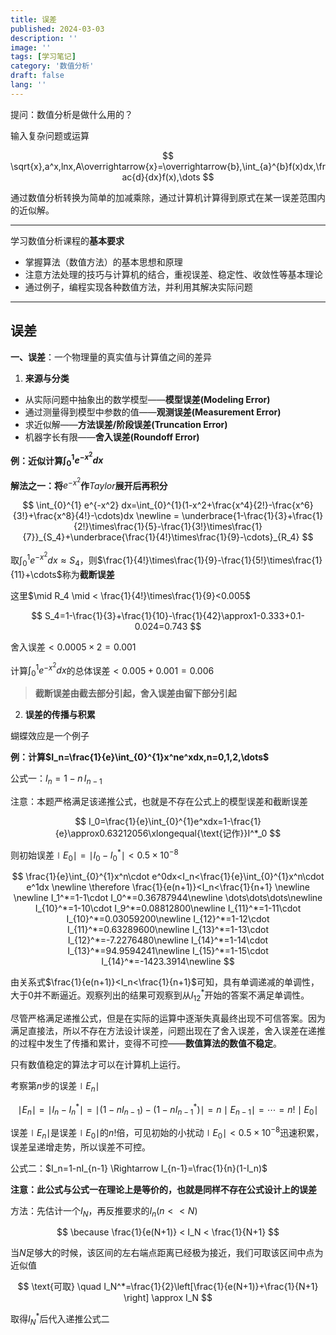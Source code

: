 ```yaml
---
title: 误差
published: 2024-03-03
description: ''
image: ''
tags: [学习笔记]
category: '数值分析'
draft: false 
lang: ''
---
```


提问：数值分析是做什么用的？

输入复杂问题或运算

$$
\sqrt{x},a^x,lnx,A\overrightarrow{x}=\overrightarrow{b},\int_{a}^{b}f(x)dx,\frac{d}{dx}f(x),\dots
$$

通过数值分析转换为简单的加减乘除，通过计算机计算得到原式在某一误差范围内的近似解。

---

学习数值分析课程的**基本要求**

* 掌握算法（数值方法）的基本思想和原理
* 注意方法处理的技巧与计算机的结合，重视误差、稳定性、收敛性等基本理论
* 通过例子，编程实现各种数值方法，并利用其解决实际问题

---

## **误差**

**一、误差**：一个物理量的真实值与计算值之间的差异

1. **来源与分类**

* 从实际问题中抽象出的数学模型——**模型误差(Modeling Error)**
* 通过测量得到模型中参数的值——**观测误差(Measurement Error)**
* 求近似解——**方法误差/阶段误差(Truncation Error)**
* 机器字长有限——**舍入误差(Roundoff Error)**

**例：近似计算$\int_{0}^{1} e^{-x^2} dx$**

**解法之一：将**$e^{-x^2}$**作**$Taylor$**展开后再积分**

$$
\int_{0}^{1} e^{-x^2} dx=\int_{0}^{1}(1-x^2+\frac{x^4}{2!}-\frac{x^6}{3!}+\frac{x^8}{4!}-\cdots)dx
\newline = \underbrace{1-\frac{1}{3}+\frac{1}{2!}\times\frac{1}{5}-\frac{1}{3!}\times\frac{1}{7}}_{S_4}+\underbrace{\frac{1}{4!}\times\frac{1}{9}-\cdots}_{R_4}
$$

取$\int_{0}^{1} e^{-x^2} dx \approx S_4$，则$\frac{1}{4!}\times\frac{1}{9}-\frac{1}{5!}\times\frac{1}{11}+\cdots$称为**截断误差**

这里$\mid R_4 \mid < \frac{1}{4!}\times\frac{1}{9}<0.005$

$$
S_4=1-\frac{1}{3}+\frac{1}{10}-\frac{1}{42}\approx1-0.333+0.1-0.024=0.743
$$

舍入误差$<0.0005\times2=0.001$

计算$\int_{0}^{1} e^{-x^2} dx$的总体误差$<0.005+0.001=0.006$

> **截断误差由截去部分引起，舍入误差由留下部分引起**

2. **误差的传播与积累**

蝴蝶效应是一个例子

**例：计算$I_n=\frac{1}{e}\int_{0}^{1}x^ne^xdx,n=0,1,2,\dots$**

公式一：$I_n=1-n\,I_{n-1}$

注意：本题严格满足该递推公式，也就是不存在公式上的模型误差和截断误差

$$
I_0=\frac{1}{e}\int_{0}^{1}e^xdx=1-\frac{1}{e}\approx0.63212056\xlongequal{\text{记作}}I^*_0
$$

则初始误差$\mid E_0 \mid=\mid I_0-I^*_0\mid<0.5\times10^{-8}$

$$
\frac{1}{e}\int_{0}^{1}x^n\cdot e^0dx<I_n<\frac{1}{e}\int_{0}^{1}x^n\cdot e^1dx \newline \therefore \frac{1}{e(n+1)}<I_n<\frac{1}{n+1} \newline \newline I_1^*=1-1\cdot I_0^*=0.36787944\newline \dots\dots\dots\newline I_{10}^*=1-10\cdot I_9^*=0.08812800\newline I_{11}^*=1-11\cdot I_{10}^*=0.03059200\newline I_{12}^*=1-12\cdot I_{11}^*=0.63289600\newline I_{13}^*=1-13\cdot I_{12}^*=-7.2276480\newline I_{14}^*=1-14\cdot I_{13}^*=94.9594241\newline I_{15}^*=1-15\cdot I_{14}^*=-1423.3914\newline
$$

由关系式$\frac{1}{e(n+1)}<I_n<\frac{1}{n+1}$可知，具有单调递减的单调性，大于$0$并不断逼近。观察列出的结果可观察到从$I_{12}^*$开始的答案不满足单调性。

尽管严格满足递推公式，但是在实际的运算中逐渐失真最终出现不可信答案。因为满足直接法，所以不存在方法设计误差，问题出现在了舍入误差，舍入误差在递推的过程中发生了传播和累计，变得不可控——**数值算法的数值不稳定**。

只有数值稳定的算法才可以在计算机上运行。

考察第$n$步的误差$\mid E_n\mid$

$$
\mid E_n \mid=\mid I_n-I_n^*\mid=\mid (1-nI_{n-1})-(1-nI_{n-1}^*)\mid=n\mid E_{n-1}\mid = \cdots = n!\mid E_0 \mid
$$

误差$\mid E_n\mid$是误差$\mid E_0\mid$的$n!$倍，可见初始的小扰动$\mid E_0 \mid <0.5\times10^{-8}$迅速积累，误差呈递增走势，所以误差不可控。

公式二：$I_n=1-nI_{n-1} \Rightarrow I_{n-1}=\frac{1}{n}(1-I_n)$

**注意：此公式与公式一在理论上是等价的，也就是同样不存在公式设计上的误差**

方法：先估计一个$I_N$，再反推要求的$I_n(n<<N)$

$$
\because \frac{1}{e(N+1)} < I_N < \frac{1}{N+1}
$$

当$N$足够大的时候，该区间的左右端点距离已经极为接近，我们可取该区间中点为近似值

$$
\text{可取} \quad I_N^*=\frac{1}{2}\left[\frac{1}{e(N+1)}+\frac{1}{N+1} \right] \approx I_N
$$

取得$I_N^*$后代入递推公式二
